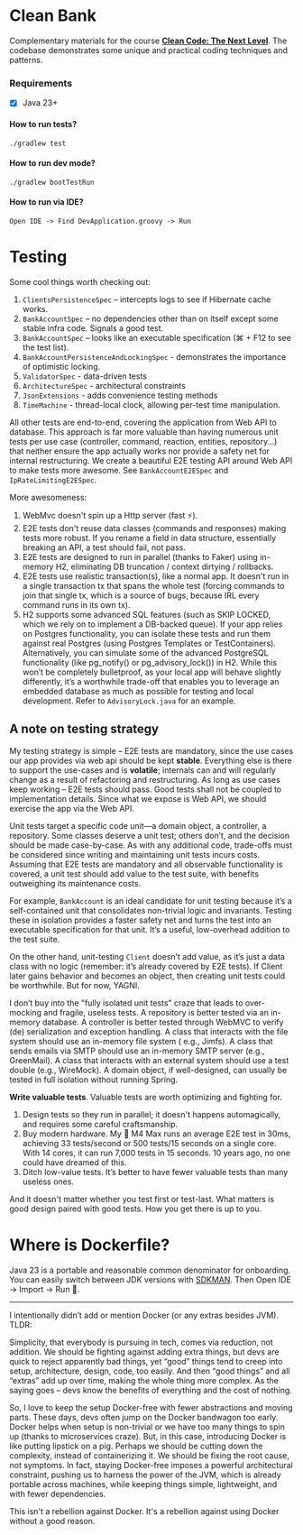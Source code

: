 # Clean Bank

Complementary materials for the course **[Clean Code: The Next Level](https://cleancode.training)**. The codebase
demonstrates some unique and practical coding techniques and patterns.

### Requirements

- [x] Java 23+

#### How to run tests?

```
./gradlew test
```

#### How to run dev mode?

```
./gradlew bootTestRun
```

#### How to run via IDE?

```
Open IDE -> Find DevApplication.groovy -> Run
```

# Testing

Some cool things worth checking out:

1. `ClientsPersistenceSpec` – intercepts logs to see if Hibernate cache works.
1. `BankAccountSpec` – no dependencies other than on itself except some stable infra code. Signals a good test.
1. `BankAccountSpec` – looks like an executable specification (⌘ + F12 to see the test list).
1. `BankAccountPersistenceAndLockingSpec` - demonstrates the importance of optimistic locking.
1. `ValidatorSpec` - data-driven tests
1. `ArchitectureSpec` - architectural constraints
1. `JsonExtensions` - adds convenience testing methods
1. `TimeMachine` - thread-local clock, allowing per-test time manipulation.

All other tests are end-to-end, covering the application from Web API to database. This approach is far more valuable
than having numerous unit tests per use case (controller, command, reaction, entities, repository...) that neither
ensure the app actually works nor provide a safety net for internal restructuring. We create a beautiful E2E testing API
around
Web API to make tests more awesome.
See `BankAccountE2ESpec` and `IpRateLimitingE2ESpec`.

More awesomeness:

1. WebMvc doesn't spin up a Http server (fast ⚡).
1. E2E tests don't reuse data classes (commands and responses) making tests more robust. If you rename a field in data
   structure, essentially breaking an API, a test should fail, not pass.
1. E2E tests are designed to run in parallel (thanks to Faker) using in-memory H2, eliminating DB truncation / context
   dirtying / rollbacks.
1. E2E tests use realistic transaction(s), like a normal app. It doesn't run in a single transaction tx that spans the
   whole test (forcing commands to join that single tx, which is a source of bugs, because IRL every command runs in its
   own tx).
1. H2 supports some advanced SQL features (such as SKIP LOCKED, which we rely on to implement a DB-backed queue). If
   your app relies on Postgres functionality, you can isolate these tests and run them against real Postgres (using
   Postgres Templates or TestContainers). Alternatively, you can simulate some of the advanced PostgreSQL
   functionality (like pg_notify() or pg_advisory_lock()) in H2. While this won’t be completely bulletproof, as your
   local app will behave slightly differently, it’s a worthwhile trade-off that enables you to leverage an embedded
   database as much as possible for testing and local development. Refer to `AdvisoryLock.java` for an example.

## A note on testing strategy

My testing strategy is simple – E2E tests are mandatory, since the use cases our app provides via web api should be kept
**stable**. Everything else is there to support the use-cases and is **volatile**; internals can and will regularly
change as a result of refactoring and restructuring. As long as use cases keep working – E2E tests should pass. Good
tests shall not be coupled to implementation details. Since what we expose is Web API, we should exercise the app via
the Web API.

Unit tests target a specific code unit—a domain object, a controller, a repository. Some classes deserve a unit test;
others don’t, and the decision should be made case-by-case. As with any additional code, trade-offs must be considered
since writing and maintaining unit tests incurs costs. Assuming that E2E tests are mandatory and all observable
functionality is covered, a unit test should add value to the test suite, with benefits outweighing its maintenance
costs.

For example, `BankAccount` is an ideal candidate for unit testing because it’s a self-contained unit that consolidates
non-trivial logic and invariants. Testing these in isolation provides a faster safety net and turns the test into an
executable specification for that unit. It’s a useful, low-overhead addition to the test suite.

On the other hand, unit-testing `Client` doesn’t add value, as it’s just a data class with no logic (remember: it’s
already covered by E2E tests). If Client later gains behavior and becomes an object, then creating unit tests could be
worthwhile. But for now, YAGNI.

I don’t buy into the "fully isolated unit tests" craze that leads to over-mocking and fragile, useless tests. A
repository is better tested via an in-memory database. A controller is better tested through WebMVC to verify (de)
serialization and exception handling. A class that interacts with the file system should use an in-memory file system (
e.g., Jimfs). A class that sends emails via SMTP should use an in-memory SMTP server (e.g., GreenMail). A class that
interacts with an external system should use a test double (e.g., WireMock). A domain object, if well-designed, can
usually be tested in full isolation without running Spring.

**Write valuable tests**. Valuable tests are worth optimizing and fighting for.

1. Design tests so they run in parallel; it doesn't happens automagically, and requires some careful craftsmanship.
2. Buy modern hardware. My  M4 Max runs an average E2E test in 30ms, achieving 33 tests/second or 500 tests/15 seconds on a single core. With 14 cores, it can run 7,000 tests in 15 seconds. 10 years ago, no one could have dreamed of this.
3. Ditch low-value tests. It’s better to have fewer valuable tests than many useless ones.

And it doesn't matter whether you test first or test-last. What matters is good design paired with good tests. How you
get
there is up to you.

# Where is Dockerfile?

Java 23 is a portable and reasonable common denominator for onboarding. You can easily switch between JDK versions
with [SDKMAN](https://sdkman.io/). Then Open IDE -> Import -> Run 🎉.
****
I intentionally didn’t add or mention Docker (or any extras besides JVM). TLDR:

Simplicity, that everybody is pursuing in tech, comes via reduction, not addition. We should be fighting against adding
extra things, but devs are quick to reject apparently bad things, yet “good” things tend to creep into setup,
architecture, design, code, too easily. And then “good things” and all “extras” add up over time, making the whole thing
more complex. As the saying goes – devs know the benefits of everything and the cost of nothing.

So, I love to keep the setup Docker-free with fewer abstractions and moving parts. These days, devs often jump on the
Docker bandwagon too early. Docker helps when setup is non-trivial or we have too many things to spin up (thanks to
microservices craze). But, in this case, introducing Docker is like putting lipstick on a pig. Perhaps we should be
cutting down the complexity, instead of containerizing it. We should be fixing the root cause, not symptoms. In fact,
staying Docker-free imposes a powerful architectural constraint, pushing us to harness the power of the JVM, which is
already portable across machines, while keeping things simple, lightweight, and with fewer dependencies.

This isn't a rebellion against Docker. It's a rebellion against using Docker without a good reason.
